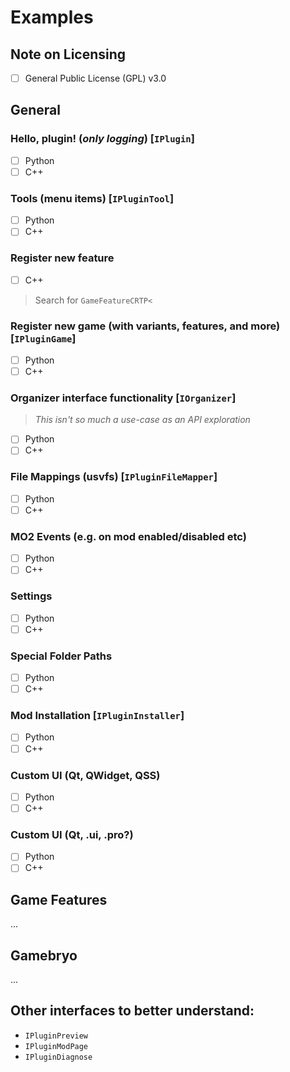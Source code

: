 # Examples

## Note on Licensing

- [ ] General Public License (GPL) v3.0

## General

### Hello, plugin! (_only logging_) [`IPlugin`]
- [ ] Python
- [ ] C++

### Tools (menu items) [`IPluginTool`]
- [ ] Python
- [ ] C++

### Register new feature
- [ ] C++

> Search for `GameFeatureCRTP<`

### Register new game (with variants, features, and more) [`IPluginGame`]
- [ ] Python
- [ ] C++

### Organizer interface functionality [`IOrganizer`]

> _This isn't so much a use-case as an API exploration_

- [ ] Python
- [ ] C++  

### File Mappings (usvfs) [`IPluginFileMapper`]
- [ ] Python
- [ ] C++

### MO2 Events (e.g. on mod enabled/disabled etc)
- [ ] Python
- [ ] C++

### Settings
- [ ] Python
- [ ] C++

### Special Folder Paths
- [ ] Python
- [ ] C++

### Mod Installation [`IPluginInstaller`]
- [ ] Python
- [ ] C++

### Custom UI (Qt, QWidget, QSS)
- [ ] Python
- [ ] C++

### Custom UI (Qt, .ui, .pro?)
- [ ] Python
- [ ] C++

## Game Features

...

## Gamebryo

...

## Other interfaces to better understand:
- `IPluginPreview`
- `IPluginModPage`
- `IPluginDiagnose`
